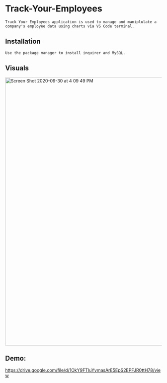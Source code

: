 # Track-Your-Employees
```
Track Your Employees application is used to manage and maniplulate a company's employee data using charts via VS Code terminal.
```
## Installation
```
Use the package manager to install inquirer and MySQL.
```
## Visuals

<img width="863" alt="Screen Shot 2020-09-30 at 4 09 49 PM" src="https://user-images.githubusercontent.com/67169488/94739990-7838b900-0337-11eb-9c34-9ee6e31da52a.png">

## Demo:

https://drive.google.com/file/d/1OkY9FTIuYvmasArE5EpS2EPFJR0ttH78/view
